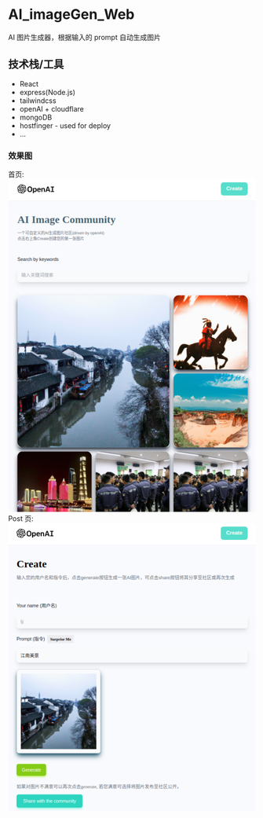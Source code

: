 # AI_imageGen_Web

AI 图片生成器，根据输入的 prompt 自动生成图片

## 技术栈/工具

- React
- express(Node.js)
- tailwindcss
- openAI + cloudflare
- mongoDB
- hostfinger - used for deploy
- ...

### 效果图

首页:
![Alt text](image-2.png)
Post 页:
![Alt text](image-1.png)
